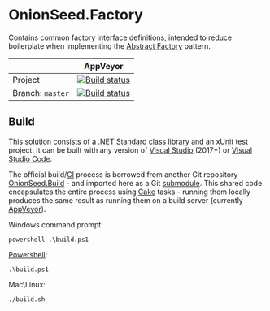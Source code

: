 # OnionSeed.Factory

Contains common factory interface definitions, intended to reduce boilerplate when implementing the [Abstract Factory](https://en.wikipedia.org/wiki/Abstract_factory_pattern) pattern.

|                  | AppVeyor |
|------------------|----------|
| Project          | [![Build status](https://ci.appveyor.com/api/projects/status/b1oiobbyovmqotwh?svg=true)](https://ci.appveyor.com/project/TaffarelJr/onionseed-factory-igve9) |
| Branch: `master` | [![Build status](https://ci.appveyor.com/api/projects/status/b1oiobbyovmqotwh/branch/master?svg=true)](https://ci.appveyor.com/project/TaffarelJr/onionseed-factory-igve9/branch/master) |

## Build

This solution consists of a [.NET Standard](https://docs.microsoft.com/en-us/dotnet/standard/net-standardP) class library and an [xUnit](https://xunit.net/) test project. It can be built with any version of [Visual Studio](https://visualstudio.microsoft.com/vs/) (2017+) or [Visual Studio Code](https://code.visualstudio.com/).

The official build/[CI](https://en.wikipedia.org/wiki/Continuous_integration) process is borrowed from another Git repository - [OnionSeed.Build](https://github.com/TaffarelJr/OnionSeed.Build) - and imported here as a Git [submodule](https://git-scm.com/book/en/v2/Git-Tools-Submodules). This shared code encapsulates the entire process using [Cake](https://cakebuild.net/) tasks - running them locally produces the same result as running them on a build server (currently [AppVeyor](https://www.appveyor.com/)).

Windows command prompt:
```
powershell .\build.ps1
```

[Powershell](https://docs.microsoft.com/en-us/powershell/scripting/overview?view=powershell-6):
```
.\build.ps1
```

Mac\Linux:
```
./build.sh
```
